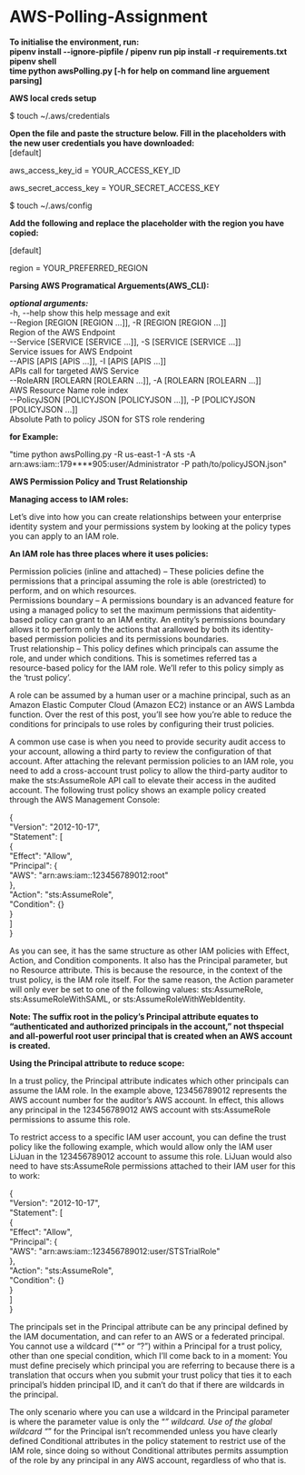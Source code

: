 # AWS-Polling-Assignment

**To initialise the environment, run:** <br>
**pipenv install --ignore-pipfile / pipenv run pip install -r requirements.txt** <br>
**pipenv shell** <br>
**time python awsPolling.py [-h for help on command line arguement parsing]** <br>

**AWS local creds setup** <br>
 

$ touch ~/.aws/credentials <br>
 

**Open the file and paste the structure below. Fill in the placeholders with the new user credentials you have downloaded:**
<br>
[default]<br> 

aws_access_key_id = YOUR_ACCESS_KEY_ID <br> 
 

aws_secret_access_key = YOUR_SECRET_ACCESS_KEY <br>

$ touch ~/.aws/config <br>
 
**Add the following and replace the placeholder with the region you have copied:** <br>

[default] <br>

region = YOUR_PREFERRED_REGION <br> 


**Parsing AWS Programatical Arguements(AWS_CLI):** <br>

***optional arguments:*** <br>
  -h, --help            show this help message and exit <br>
  --Region [REGION [REGION ...]], -R [REGION [REGION ...]]<br>
                        Region of the AWS Endpoint<br>
  --Service [SERVICE [SERVICE ...]], -S [SERVICE [SERVICE ...]]<br>
                        Service issues for AWS Endpoint<br>
  --APIS [APIS [APIS ...]], -I [APIS [APIS ...]]<br>
                        APIs call for targeted AWS Service<br>
  --RoleARN [ROLEARN [ROLEARN ...]], -A [ROLEARN [ROLEARN ...]]<br>
                        AWS Resource Name role index<br>
  --PolicyJSON [POLICYJSON [POLICYJSON ...]], -P [POLICYJSON [POLICYJSON ...]]<br>
                        Absolute Path to policy JSON for STS role rendering<br>


**for Example:** <br>

"time python awsPolling.py -R us-east-1 -A sts -A arn:aws:iam::179****905:user/Administrator -P path/to/policyJSON.json" <br>

**AWS Permission Policy and Trust Relationship** <br>

**Managing access to IAM roles:** <br>

Let’s dive into how you can create relationships between your enterprise identity system and your permissions system by looking at the policy types you can apply to an IAM role. <br>

**An IAM role has three places where it uses policies:** <br>

Permission policies (inline and attached) – These policies define the permissions that a principal assuming the role is able (orestricted) to perform, and on which resources. <br>
Permissions boundary – A permissions boundary is an advanced feature for using a managed policy to set the maximum permissions that aidentity-based policy can grant to an IAM entity. An entity’s permissions boundary allows it to perform only the actions that arallowed by both its identity-based permission policies and its permissions boundaries.<br>
Trust relationship – This policy defines which principals can assume the role, and under which conditions. This is sometimes referred tas a resource-based policy for the IAM role. We’ll refer to this policy simply as the ‘trust policy’.<br>

A role can be assumed by a human user or a machine principal, such as an Amazon Elastic Computer Cloud (Amazon EC2) instance or an AWS Lambda function. Over the rest of this post, you’ll see how you’re able to reduce the conditions for principals to use roles by configuring their trust policies.<br>

A common use case is when you need to provide security audit access to your account, allowing a third party to review the configuration of that account. After attaching the relevant permission policies to an IAM role, you need to add a cross-account trust policy to allow the third-party auditor to make the sts:AssumeRole API call to elevate their access in the audited account. The following trust policy shows an example policy created through the AWS Management Console:<br>


{<br>
  "Version": "2012-10-17",<br>
  "Statement": [<br>
    {<br>
      "Effect": "Allow",<br>
      "Principal": {<br>
        "AWS": "arn:aws:iam::123456789012:root"<br>
      },<br>
      "Action": "sts:AssumeRole",<br>
      "Condition": {}<br>
    }<br>
  ]<br>
}<br>

As you can see, it has the same structure as other IAM policies with Effect, Action, and Condition components. It also has the Principal parameter, but no Resource attribute. This is because the resource, in the context of the trust policy, is the IAM role itself. For the same reason, the Action parameter will only ever be set to one of the following values: sts:AssumeRole, sts:AssumeRoleWithSAML, or sts:AssumeRoleWithWebIdentity.<br>

**Note: The suffix root in the policy’s Principal attribute equates to “authenticated and authorized principals in the account,” not thspecial and all-powerful root user principal that is created when an AWS account is created.**<br>

**Using the Principal attribute to reduce scope:** <br>

In a trust policy, the Principal attribute indicates which other principals can assume the IAM role. In the example above, 123456789012 represents the AWS account number for the auditor’s AWS account. In effect, this allows any principal in the 123456789012 AWS account with sts:AssumeRole permissions to assume this role.<br>

To restrict access to a specific IAM user account, you can define the trust policy like the following example, which would allow only the IAM user LiJuan in the 123456789012 account to assume this role. LiJuan would also need to have sts:AssumeRole permissions attached to their IAM user for this to work:<br>


{<br>
  "Version": "2012-10-17",<br>
  "Statement": [<br>
    {<br>
      "Effect": "Allow",<br>
      "Principal": {<br>
        "AWS": "arn:aws:iam::123456789012:user/STSTrialRole"<br>
      },<br>
      "Action": "sts:AssumeRole",<br>
      "Condition": {}<br>
    }<br>
  ]<br>
}<br>

The principals set in the Principal attribute can be any principal defined by the IAM documentation, and can refer to an AWS or a federated principal. You cannot use a wildcard (“*” or “?”) within a Principal for a trust policy, other than one special condition, which I’ll come back to in a moment: You must define precisely which principal you are referring to because there is a translation that occurs when you submit your trust policy that ties it to each principal’s hidden principal ID, and it can’t do that if there are wildcards in the principal.<br>

The only scenario where you can use a wildcard in the Principal parameter is where the parameter value is only the “*” wildcard. Use of the global wildcard “*” for the Principal isn’t recommended unless you have clearly defined Conditional attributes in the policy statement to restrict use of the IAM role, since doing so without Conditional attributes permits assumption of the role by any principal in any AWS account, regardless of who that is.
<br>
 
